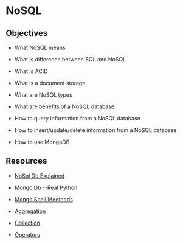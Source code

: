 # NoSQL

## Objectives

- What NoSQL means

- What is difference between SQL and NoSQL

- What is ACID

- What is a document storage

- What are NoSQL types

- What are benefits of a NoSQL database

- How to query information from a NoSQL database

- How to insert/update/delete information from a NoSQL database

- How to use MongoDB

## Resources

- [NoSql Db Explained](https://riak.com/resources/nosql-databases/)

- [Mongo Db --Real Python](https://realpython.com/introduction-to-mongodb-and-python/)

- [Mongo Shell Meethods](https://www.mongodb.com/docs/manual/reference/method/)

- [Aggregation](https://www.mongodb.com/docs/manual/aggregation/)

- [Collection](https://pymongo.readthedocs.io/en/stable/api/pymongo/collection.html)

- [Operators](https://kinsta.com/blog/mongodb-operators/)
